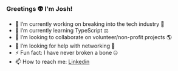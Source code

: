 ### Greetings 👽 I'm Josh!

- 🔭 I’m currently working on breaking into the tech industry 🐤
- 🌱 I’m currently learning TypeScript ⚖️
- 👯 I’m looking to collaborate on volunteer/non-profit projects 🌎
- 🤔 I’m looking for help with networking 🤝
- ⚡ Fun fact: I have never broken a bone 🤐
- 📫 How to reach me: [Linkedin](https://www.linkedin.com/in/joshua-bliek/)

